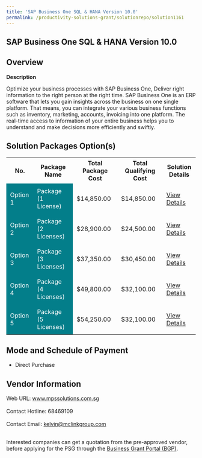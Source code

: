 ```yaml
---
title: 'SAP Business One SQL & HANA Version 10.0'
permalink: /productivity-solutions-grant/solutionrepo/solution1161
---
```


## SAP Business One SQL & HANA Version 10.0

## Overview

**Description**

Optimize your business processes with SAP Business One, Deliver right information to the right person at the right time.
SAP Business One is an ERP software that lets you gain insights across the business on one single platform. That means, you can integrate your various business functions such as inventory, marketing, accounts, invoicing into one platform. The real-time access to information of your entire business helps you to understand and make decisions more efficiently and swiftly.

## Solution Packages Option(s)

<table>
<tr>
<th><b>No.</b></th>
<th><b>Package Name</b></th>
<th><b>Total Package Cost</b></th>
<th><b>Total Qualifying Cost</b></th>
<th><b>Solution Details</b></th>
</tr>
<tr>
<td style='padding: 10px; background-color: #037E8A; color: #FFFFFF;'>Option 1</td>
<td style='padding: 10px; background-color: #037E8A; color: #FFFFFF;'>Package (1 License)</td>
<td style='padding: 10px;'>$14,850.00</td>
<td style='padding: 10px;'>$14,850.00</td>
<td style='padding: 10px;'><a href='/images/psg/MPS_Solutions_SAP_Business_One_Desensitised_Annex3_Part1.pdf' target='_blank'>View Details</a></td>
</tr>
<tr>
<td style='padding: 10px; background-color: #037E8A; color: #FFFFFF;'>Option 2</td>
<td style='padding: 10px; background-color: #037E8A; color: #FFFFFF;'>Package (2 Licenses)</td>
<td style='padding: 10px;'>$28,900.00</td>
<td style='padding: 10px;'>$24,500.00</td>
<td style='padding: 10px;'><a href='/images/psg/MPS_Solutions_SAP_Business_One_Desensitised_Annex3_Part2.pdf' target='_blank'>View Details</a></td>
</tr>
<tr>
<td style='padding: 10px; background-color: #037E8A; color: #FFFFFF;'>Option 3</td>
<td style='padding: 10px; background-color: #037E8A; color: #FFFFFF;'>Package (3 Licenses)</td>
<td style='padding: 10px;'>$37,350.00</td>
<td style='padding: 10px;'>$30,450.00</td>
<td style='padding: 10px;'><a href='/images/psg/MPS_Solutions_SAP_Business_One_Desensitised_Annex3_Part3.pdf' target='_blank'>View Details</a></td>
</tr>
<tr>
<td style='padding: 10px; background-color: #037E8A; color: #FFFFFF;'>Option 4</td>
<td style='padding: 10px; background-color: #037E8A; color: #FFFFFF;'>Package (4 Licenses)</td>
<td style='padding: 10px;'>$49,800.00</td>
<td style='padding: 10px;'>$32,100.00</td>
<td style='padding: 10px;'><a href='/images/psg/MPS_Solutions_SAP_Business_One_Desensitised_Annex3_Part4.pdf' target='_blank'>View Details</a></td>
</tr>
<tr>
<td style='padding: 10px; background-color: #037E8A; color: #FFFFFF;'>Option 5</td>
<td style='padding: 10px; background-color: #037E8A; color: #FFFFFF;'>Package (5 Licenses)</td>
<td style='padding: 10px;'>$54,250.00</td>
<td style='padding: 10px;'>$32,100.00</td>
<td style='padding: 10px;'><a href='/images/psg/MPS_Solutions_SAP_Business_One_Desensitised_Annex3_Part5.pdf' target='_blank'>View Details</a></td>
</tr>
</table>

## Mode and Schedule of Payment

 - Direct Purchase

## Vendor Information

 Web URL: www.mpssolutions.com.sg <br><br>Contact Hotline: 68469109 <br><br>Contact Email: kelvin@mclinkgroup.com <br><br>

Interested companies can get a quotation from the pre-approved vendor, before applying for the PSG through the <a href='https://www.businessgrants.gov.sg/' target='_blank' rel='noopener'>Business Grant Portal (BGP)</a>.

<script src="/jquery/resize-tables.js"></script>
